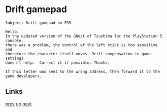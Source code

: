 # Drift gamepad

    Subject: Drift gamepad on PS5

    Hello.
    In the updated version of the Ghost of Tsushima for the PlayStation 5 console,
    there was a problem, the control of the left stick is too sensitive and
    therefore the character itself moves. Drift compensation in game settings
    doesn't help.  Correct it if possible. Thanks.

    If this letter was sent to the wrong address, then forward it to the
    game developers.

## Links

[prev](2021-09-08.md) [up](../) [next](2021-09-16.md)
